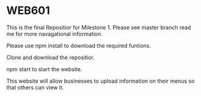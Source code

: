 # WEB601
This is the final Repositior for Milestone 1.
Please see master branch read me for more navagational information.

Please use npm install to download the required funtions.

Clone and download the repositior.

npm start to start the website.


This website will allow businesses to upload information on their menus so that others can view it.
